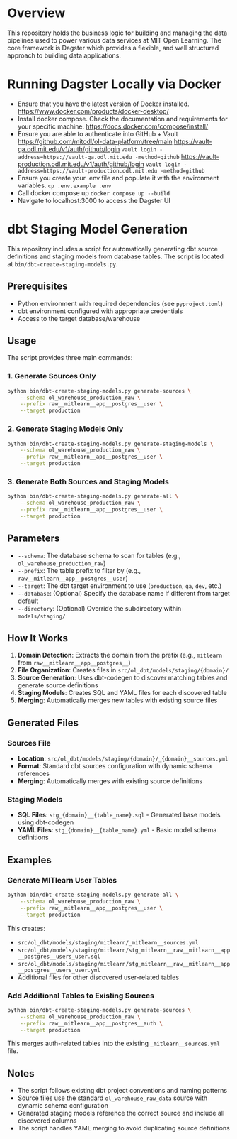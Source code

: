 # Overview

This repository holds the business logic for building and managing the data pipelines used to power various data
services at MIT Open Learning. The core framework is Dagster which provides a flexible, and well structured approach to
building data applications.

# Running Dagster Locally via Docker
- Ensure that you have the latest version of Docker installed.
    https://www.docker.com/products/docker-desktop/
- Install docker compose. Check the documentation and requirements for your specific machine.
    https://docs.docker.com/compose/install/
- Ensure you are able to authenticate into GitHub + Vault
    https://github.com/mitodl/ol-data-platform/tree/main
    https://vault-qa.odl.mit.edu/v1/auth/github/login
    `vault login -address=https://vault-qa.odl.mit.edu -method=github`
    https://vault-production.odl.mit.edu/v1/auth/github/login
    `vault login -address=https://vault-production.odl.mit.edu -method=github`
- Ensure you create your .env file and populate it with the environment variables.
    `cp .env.example .env`
- Call docker compose up
    `docker compose up --build`
- Navigate to localhost:3000 to access the Dagster UI

# dbt Staging Model Generation

This repository includes a script for automatically generating dbt source definitions and staging models from database tables. The script is located at `bin/dbt-create-staging-models.py`.

## Prerequisites

- Python environment with required dependencies (see `pyproject.toml`)
- dbt environment configured with appropriate credentials
- Access to the target database/warehouse

## Usage

The script provides three main commands:

### 1. Generate Sources Only

```bash
python bin/dbt-create-staging-models.py generate-sources \
    --schema ol_warehouse_production_raw \
    --prefix raw__mitlearn__app__postgres__user \
    --target production
```

### 2. Generate Staging Models Only

```bash
python bin/dbt-create-staging-models.py generate-staging-models \
    --schema ol_warehouse_production_raw \
    --prefix raw__mitlearn__app__postgres__user \
    --target production
```

### 3. Generate Both Sources and Staging Models

```bash
python bin/dbt-create-staging-models.py generate-all \
    --schema ol_warehouse_production_raw \
    --prefix raw__mitlearn__app__postgres__user \
    --target production
```

## Parameters

- `--schema`: The database schema to scan for tables (e.g., `ol_warehouse_production_raw`)
- `--prefix`: The table prefix to filter by (e.g., `raw__mitlearn__app__postgres__user`)
- `--target`: The dbt target environment to use (`production`, `qa`, `dev`, etc.)
- `--database`: (Optional) Specify the database name if different from target default
- `--directory`: (Optional) Override the subdirectory within `models/staging/`

## How It Works

1. **Domain Detection**: Extracts the domain from the prefix (e.g., `mitlearn` from `raw__mitlearn__app__postgres__`)
2. **File Organization**: Creates files in `src/ol_dbt/models/staging/{domain}/`
3. **Source Generation**: Uses dbt-codegen to discover matching tables and generate source definitions
4. **Staging Models**: Creates SQL and YAML files for each discovered table
5. **Merging**: Automatically merges new tables with existing source files

## Generated Files

### Sources File
- **Location**: `src/ol_dbt/models/staging/{domain}/_{domain}__sources.yml`
- **Format**: Standard dbt sources configuration with dynamic schema references
- **Merging**: Automatically merges with existing source definitions

### Staging Models
- **SQL Files**: `stg_{domain}__{table_name}.sql` - Generated base models using dbt-codegen
- **YAML Files**: `stg_{domain}__{table_name}.yml` - Basic model schema definitions

## Examples

### Generate MITlearn User Tables
```bash
python bin/dbt-create-staging-models.py generate-all \
    --schema ol_warehouse_production_raw \
    --prefix raw__mitlearn__app__postgres__user \
    --target production
```

This creates:
- `src/ol_dbt/models/staging/mitlearn/_mitlearn__sources.yml`
- `src/ol_dbt/models/staging/mitlearn/stg_mitlearn__raw__mitlearn__app__postgres__users_user.sql`
- `src/ol_dbt/models/staging/mitlearn/stg_mitlearn__raw__mitlearn__app__postgres__users_user.yml`
- Additional files for other discovered user-related tables

### Add Additional Tables to Existing Sources
```bash
python bin/dbt-create-staging-models.py generate-sources \
    --schema ol_warehouse_production_raw \
    --prefix raw__mitlearn__app__postgres__auth \
    --target production
```

This merges auth-related tables into the existing `_mitlearn__sources.yml` file.

## Notes

- The script follows existing dbt project conventions and naming patterns
- Source files use the standard `ol_warehouse_raw_data` source with dynamic schema configuration
- Generated staging models reference the correct source and include all discovered columns
- The script handles YAML merging to avoid duplicating source definitions
